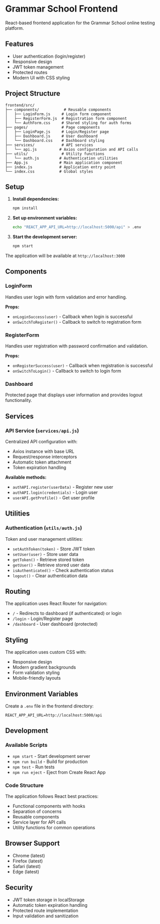 # Grammar School Frontend

React-based frontend application for the Grammar School online testing platform.

## Features

- User authentication (login/register)
- Responsive design
- JWT token management
- Protected routes
- Modern UI with CSS styling

## Project Structure

```
frontend/src/
├── components/           # Reusable components
│   ├── LoginForm.js     # Login form component
│   ├── RegisterForm.js  # Registration form component
│   └── AuthForm.css     # Shared styling for auth forms
├── pages/               # Page components
│   ├── LoginPage.js     # Login/Register page
│   ├── Dashboard.js     # User dashboard
│   └── Dashboard.css    # Dashboard styling
├── services/            # API services
│   └── api.js          # Axios configuration and API calls
├── utils/               # Utility functions
│   └── auth.js         # Authentication utilities
├── App.js              # Main application component
├── index.js            # Application entry point
└── index.css           # Global styles
```

## Setup

1. **Install dependencies:**
   ```bash
   npm install
   ```

2. **Set up environment variables:**
   ```bash
   echo "REACT_APP_API_URL=http://localhost:5000/api" > .env
   ```

3. **Start the development server:**
   ```bash
   npm start
   ```

The application will be available at `http://localhost:3000`

## Components

### LoginForm
Handles user login with form validation and error handling.

**Props:**
- `onLoginSuccess(user)` - Callback when login is successful
- `onSwitchToRegister()` - Callback to switch to registration form

### RegisterForm
Handles user registration with password confirmation and validation.

**Props:**
- `onRegisterSuccess(user)` - Callback when registration is successful
- `onSwitchToLogin()` - Callback to switch to login form

### Dashboard
Protected page that displays user information and provides logout functionality.

## Services

### API Service (`services/api.js`)
Centralized API configuration with:
- Axios instance with base URL
- Request/response interceptors
- Automatic token attachment
- Token expiration handling

**Available methods:**
- `authAPI.register(userData)` - Register new user
- `authAPI.login(credentials)` - Login user
- `userAPI.getProfile()` - Get user profile

## Utilities

### Authentication (`utils/auth.js`)
Token and user management utilities:

- `setAuthToken(token)` - Store JWT token
- `setUser(user)` - Store user data
- `getToken()` - Retrieve stored token
- `getUser()` - Retrieve stored user data
- `isAuthenticated()` - Check authentication status
- `logout()` - Clear authentication data

## Routing

The application uses React Router for navigation:

- `/` - Redirects to dashboard (if authenticated) or login
- `/login` - Login/Register page
- `/dashboard` - User dashboard (protected)

## Styling

The application uses custom CSS with:
- Responsive design
- Modern gradient backgrounds
- Form validation styling
- Mobile-friendly layouts

## Environment Variables

Create a `.env` file in the frontend directory:

```
REACT_APP_API_URL=http://localhost:5000/api
```

## Development

### Available Scripts

- `npm start` - Start development server
- `npm run build` - Build for production
- `npm test` - Run tests
- `npm run eject` - Eject from Create React App

### Code Structure

The application follows React best practices:
- Functional components with hooks
- Separation of concerns
- Reusable components
- Service layer for API calls
- Utility functions for common operations

## Browser Support

- Chrome (latest)
- Firefox (latest)
- Safari (latest)
- Edge (latest)

## Security

- JWT token storage in localStorage
- Automatic token expiration handling
- Protected route implementation
- Input validation and sanitization